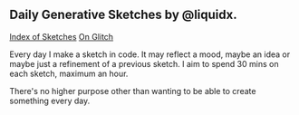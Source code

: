 ## Daily Generative Sketches by @liquidx.

[Index of Sketches](https://liquidx-genart.glitch.me/)
[On Glitch](https://glitch.com/edit/#!/liquidx-genart)

Every day I make a sketch in code. It may reflect a mood, maybe an idea
or maybe just a refinement of a previous sketch. I aim to spend 30 mins
on each sketch, maximum an hour.

There's no higher purpose other than wanting to be able to create
something every day.

